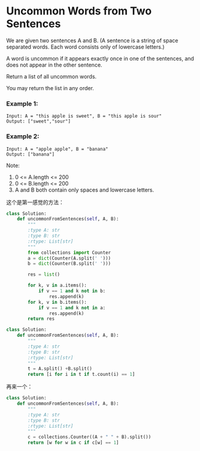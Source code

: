 # Uncommon Words from Two Sentences

We are given two sentences A and B.  (A sentence is a string of space separated words.  Each word consists only of lowercase letters.)

A word is uncommon if it appears exactly once in one of the sentences, and does not appear in the other sentence.

Return a list of all uncommon words.

You may return the list in any order.



### Example 1:
```
Input: A = "this apple is sweet", B = "this apple is sour"
Output: ["sweet","sour"]
```
### Example 2:
```
Input: A = "apple apple", B = "banana"
Output: ["banana"]
```

Note:

1. 0 <= A.length <= 200
2. 0 <= B.length <= 200
3. A and B both contain only spaces and lowercase letters.

这个是第一感觉的方法：


```python
class Solution:
    def uncommonFromSentences(self, A, B):
        """
        :type A: str
        :type B: str
        :rtype: List[str]
        """
        from collections import Counter
        a = dict(Counter(A.split(' ')))
        b = dict(Counter(B.split(' ')))

        res = list()

        for k, v in a.items():
            if v == 1 and k not in b:
                res.append(k)
        for k, v in b.items():
            if v == 1 and k not in a:
                res.append(k)
        return res
```

```python
class Solution:
    def uncommonFromSentences(self, A, B):
        """
        :type A: str
        :type B: str
        :rtype: List[str]
        """
        t = A.split() +B.split()
        return [i for i in t if t.count(i) == 1]
```

再来一个：

```python
class Solution:
    def uncommonFromSentences(self, A, B):
        """
        :type A: str
        :type B: str
        :rtype: List[str]
        """
        c = collections.Counter((A + " " + B).split())
        return [w for w in c if c[w] == 1]
```

